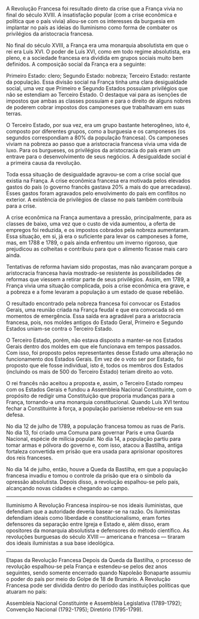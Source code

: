 A Revolução Francesa foi resultado direto da crise que a França vivia no final do século XVIII. A insatisfação popular (com a crise econômica e política que o país vivia) aliou-se com os interesses da burguesia em implantar no país as ideias do Iluminismo como forma de combater os privilégios da aristocracia francesa.

No final do século XVIII, a França era uma monarquia absolutista em que o rei era Luís XVI. O poder de Luís XVI, como em todo regime absolutista, era pleno, e a sociedade francesa era dividida em grupos sociais muito bem definidos. A composição social da França era a seguinte:

Primeiro Estado: clero;
Segundo Estado: nobreza;
Terceiro Estado: restante da população.
Essa divisão social na França tinha uma clara desigualdade social, uma vez que Primeiro e Segundo Estados possuíam privilégios que não se estendiam ao Terceiro Estado. O destaque vai para as isenções de impostos que ambas as classes possuíam e para o direito de alguns nobres de poderem cobrar impostos dos camponeses que trabalhavam em suas terras.

O Terceiro Estado, por sua vez, era um grupo bastante heterogêneo, isto é, composto por diferentes grupos, como a burguesia e os camponeses (os segundos correspondiam a 80% da população francesa). Os camponeses viviam na pobreza ao passo que a aristocracia francesa vivia uma vida de luxo. Para os burgueses, os privilégios da aristocracia do país eram um entrave para o desenvolvimento de seus negócios. A desigualdade social é a primeira causa da revolução.

Toda essa situação de desigualdade agravou-se com a crise social que existia na França. A crise econômica francesa era motivada pelos elevados gastos do país (o governo francês gastava 20% a mais do que arrecadava). Esses gastos foram agravados pelo envolvimento do país em conflitos no exterior. A existência de privilégios de classe no país também contribuía para a crise.

A crise econômica na França aumentava a pressão, principalmente, para as classes de baixo, uma vez que o custo de vida aumentou, a oferta de empregos foi reduzida, e os impostos cobrados pela nobreza aumentaram. Essa situação, em si, já era o suficiente para levar os camponeses à fome, mas, em 1788 e 1789, o país ainda enfrentou um inverno rigoroso, que prejudicou as colheitas e contribuiu para que o alimento ficasse mais caro ainda.

Tentativas de reforma haviam sido propostas, mas não avançaram porque a aristocracia francesa havia mostrado-se resistente às possibilidades de reformas que viessem a retirar parte de seus privilégios. Assim, em 1789, a França vivia uma situação complicada, pois a crise econômica era grave, e a pobreza e a fome levaram a população a um estado de quase rebelião.

O resultado encontrado pela nobreza francesa foi convocar os Estados Gerais, uma reunião criada na França feudal e que era convocada só em momentos de emergência. Essa saída era agradável para a aristocracia francesa, pois, nos moldes antigos do Estado Geral, Primeiro e Segundo Estados uniam-se contra o Terceiro Estado.

O Terceiro Estado, porém, não estava disposto a manter-se nos Estados Gerais dentro dos moldes em que ele funcionava em tempos passados. Com isso, foi proposto pelos representantes desse Estado uma alteração no funcionamento dos Estados Gerais. Em vez de o voto ser por Estado, foi proposto que ele fosse individual, isto é, todos os membros dos Estados (incluindo os mais de 500 do Terceiro Estado) teriam direito ao voto.

O rei francês não aceitou a proposta e, assim, o Terceiro Estado rompeu com os Estados Gerais e fundou a Assembleia Nacional Constituinte, com o propósito de redigir uma Constituição que proporia mudanças para a França, tornando-a uma monarquia constitucional. Quando Luís XVI tentou fechar a Constituinte à força, a população parisiense rebelou-se em sua defesa.

No dia 12 de julho de 1789, a população francesa tomou as ruas de Paris. No dia 13, foi criado uma Comuna para governar Paris e uma Guarda Nacional, espécie de milícia popular. No dia 14, a população partiu para tomar armas e pólvora do governo e, com isso, atacou a Bastilha, antiga fortaleza convertida em prisão que era usada para aprisionar opositores dos reis franceses.

No dia 14 de julho, então, houve a Queda da Bastilha, em que a população francesa invadiu e tomou o controle da prisão que era o símbolo da opressão absolutista. Depois disso, a revolução espalhou-se pelo país, alcançando novas cidades e chegando ao campo.

---
Iluminismo
A Revolução Francesa inspirou-se nos ideais iluministas, que defendiam que a autoridade deveria  basear-se na razão. Os iluministas defendiam ideais como liberdade e constitucionalismo, eram fortes defensores da separação entre Igreja e Estado e, além disso, eram opositores da monarquia absolutista e defensores do método científico. As revoluções burguesas do século XVIII — americana e francesa — tiraram dos ideais iluministas a sua base ideológica.


---
Etapas da Revolução Francesa
Depois da Queda da Bastilha, o processo de revolução espalhou-se pela França e estendeu-se pelos dez anos seguintes, sendo somente encerrado quando Napoleão Bonaparte assumiu o poder do país por meio do Golpe de 18 de Brumário. A Revolução Francesa pode ser dividida dentro do período das instituições políticas que atuaram no país:

Assembleia Nacional Constituinte e Assembleia Legislativa (1789-1792);
Convenção Nacional (1792-1795);
Diretório (1795-1799).





